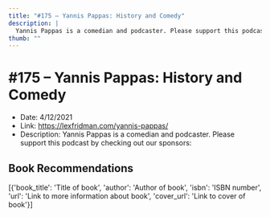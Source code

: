 ```yaml
---
title: "#175 – Yannis Pappas: History and Comedy"
description: |
  Yannis Pappas is a comedian and podcaster. Please support this podcast by checking out our sponsors:"
thumb: ""
---
```


# #175 – Yannis Pappas: History and Comedy

  - Date: 4/12/2021
  - Link: https://lexfridman.com/yannis-pappas/
  - Description: Yannis Pappas is a comedian and podcaster. Please support this podcast by checking out our sponsors:

## Book Recommendations

[{'book_title': 'Title of book', 'author': 'Author of book', 'isbn': 'ISBN number', 'url': 'Link to more information about book', 'cover_url': 'Link to cover of book'}]